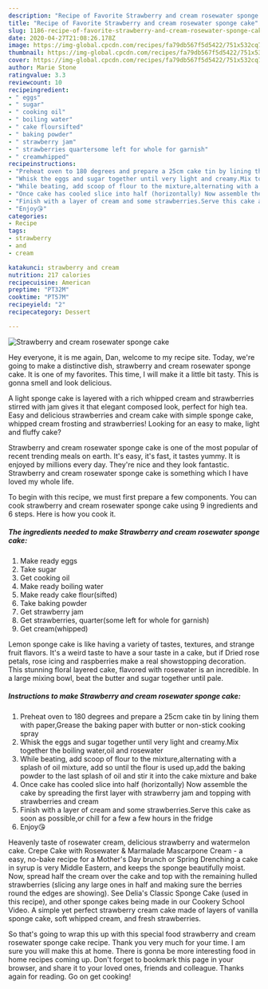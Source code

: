 ```yaml
---
description: "Recipe of Favorite Strawberry and cream rosewater sponge cake"
title: "Recipe of Favorite Strawberry and cream rosewater sponge cake"
slug: 1186-recipe-of-favorite-strawberry-and-cream-rosewater-sponge-cake
date: 2020-04-27T21:08:26.178Z
image: https://img-global.cpcdn.com/recipes/fa79db567f5d5422/751x532cq70/strawberry-and-cream-rosewater-sponge-cake-recipe-main-photo.jpg
thumbnail: https://img-global.cpcdn.com/recipes/fa79db567f5d5422/751x532cq70/strawberry-and-cream-rosewater-sponge-cake-recipe-main-photo.jpg
cover: https://img-global.cpcdn.com/recipes/fa79db567f5d5422/751x532cq70/strawberry-and-cream-rosewater-sponge-cake-recipe-main-photo.jpg
author: Marie Stone
ratingvalue: 3.3
reviewcount: 10
recipeingredient:
- " eggs"
- " sugar"
- " cooking oil"
- " boiling water"
- " cake floursifted"
- " baking powder"
- " strawberry jam"
- " strawberries quartersome left for whole for garnish"
- " creamwhipped"
recipeinstructions:
- "Preheat oven to 180 degrees and prepare a 25cm cake tin by lining them with paper,Grease the baking paper with butter or non-stick cooking spray"
- "Whisk the eggs and sugar together until very light and creamy.Mix together the boiling water,oil and rosewater"
- "While beating, add scoop of flour to the mixture,alternating with a splash of oil mixture, add so until the flour is used up,add the baking powder to the last splash of oil and stir it into the cake mixture and bake"
- "Once cake has cooled slice into half (horizontally) Now assemble the cake by spreading the first layer with strawberry jam and topping with strawberries and cream"
- "Finish with a layer of cream and some strawberries.Serve this cake as soon as possible,or chill for a few a few hours in the fridge"
- "Enjoy😘"
categories:
- Recipe
tags:
- strawberry
- and
- cream

katakunci: strawberry and cream 
nutrition: 217 calories
recipecuisine: American
preptime: "PT32M"
cooktime: "PT57M"
recipeyield: "2"
recipecategory: Dessert

---
```



![Strawberry and cream rosewater sponge cake](https://img-global.cpcdn.com/recipes/fa79db567f5d5422/751x532cq70/strawberry-and-cream-rosewater-sponge-cake-recipe-main-photo.jpg)

Hey everyone, it is me again, Dan, welcome to my recipe site. Today, we're going to make a distinctive dish, strawberry and cream rosewater sponge cake. It is one of my favorites. This time, I will make it a little bit tasty. This is gonna smell and look delicious.

A light sponge cake is layered with a rich whipped cream and strawberries stirred with jam gives it that elegant composed look, perfect for high tea. Easy and delicious strawberries and cream cake with simple sponge cake, whipped cream frosting and strawberries! Looking for an easy to make, light and fluffy cake?

Strawberry and cream rosewater sponge cake is one of the most popular of recent trending meals on earth. It's easy, it's fast, it tastes yummy. It is enjoyed by millions every day. They're nice and they look fantastic. Strawberry and cream rosewater sponge cake is something which I have loved my whole life.


To begin with this recipe, we must first prepare a few components. You can cook strawberry and cream rosewater sponge cake using 9 ingredients and 6 steps. Here is how you cook it.

<!--inarticleads1-->

##### The ingredients needed to make Strawberry and cream rosewater sponge cake:

1. Make ready  eggs
1. Take  sugar
1. Get  cooking oil
1. Make ready  boiling water
1. Make ready  cake flour(sifted)
1. Take  baking powder
1. Get  strawberry jam
1. Get  strawberries, quarter(some left for whole for garnish)
1. Get  cream(whipped)


Lemon sponge cake is like having a variety of tastes, textures, and strange fruit flavors. It&#39;s a weird taste to have a sour taste in a cake, but if Dried rose petals, rose icing and raspberries make a real showstopping decoration. This stunning floral layered cake, flavored with rosewater is an incredible. In a large mixing bowl, beat the butter and sugar together until pale. 

<!--inarticleads2-->

##### Instructions to make Strawberry and cream rosewater sponge cake:

1. Preheat oven to 180 degrees and prepare a 25cm cake tin by lining them with paper,Grease the baking paper with butter or non-stick cooking spray
1. Whisk the eggs and sugar together until very light and creamy.Mix together the boiling water,oil and rosewater
1. While beating, add scoop of flour to the mixture,alternating with a splash of oil mixture, add so until the flour is used up,add the baking powder to the last splash of oil and stir it into the cake mixture and bake
1. Once cake has cooled slice into half (horizontally) Now assemble the cake by spreading the first layer with strawberry jam and topping with strawberries and cream
1. Finish with a layer of cream and some strawberries.Serve this cake as soon as possible,or chill for a few a few hours in the fridge
1. Enjoy😘


Heavenly taste of rosewater cream, delicious strawberry and watermelon cake. Crepe Cake with Rosewater &amp; Marmalade Mascarpone Cream - a easy, no-bake recipe for a Mother&#39;s Day brunch or Spring Drenching a cake in syrup is very Middle Eastern, and keeps the sponge beautifully moist. Now, spread half the cream over the cake and top with the remaining hulled strawberries (slicing any large ones in half and making sure the berries round the edges are showing). See Delia&#39;s Classic Sponge Cake (used in this recipe), and other sponge cakes being made in our Cookery School Video. A simple yet perfect strawberry cream cake made of layers of vanilla sponge cake, soft whipped cream, and fresh strawberries. 

So that's going to wrap this up with this special food strawberry and cream rosewater sponge cake recipe. Thank you very much for your time. I am sure you will make this at home. There is gonna be more interesting food in home recipes coming up. Don't forget to bookmark this page in your browser, and share it to your loved ones, friends and colleague. Thanks again for reading. Go on get cooking!

